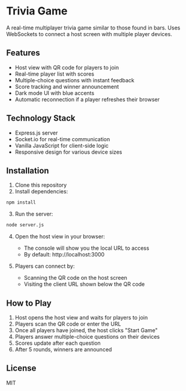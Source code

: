 # Trivia Game

A real-time multiplayer trivia game similar to those found in bars. Uses WebSockets to connect a host screen with multiple player devices.

## Features

- Host view with QR code for players to join
- Real-time player list with scores
- Multiple-choice questions with instant feedback
- Score tracking and winner announcement
- Dark mode UI with blue accents
- Automatic reconnection if a player refreshes their browser

## Technology Stack

- Express.js server
- Socket.io for real-time communication
- Vanilla JavaScript for client-side logic
- Responsive design for various device sizes

## Installation

1. Clone this repository
2. Install dependencies:

```bash
npm install
```

3. Run the server:

```bash
node server.js
```

4. Open the host view in your browser:
   - The console will show you the local URL to access
   - By default: http://localhost:3000

5. Players can connect by:
   - Scanning the QR code on the host screen
   - Visiting the client URL shown below the QR code

## How to Play

1. Host opens the host view and waits for players to join
2. Players scan the QR code or enter the URL
3. Once all players have joined, the host clicks "Start Game"
4. Players answer multiple-choice questions on their devices
5. Scores update after each question
6. After 5 rounds, winners are announced

## License

MIT 